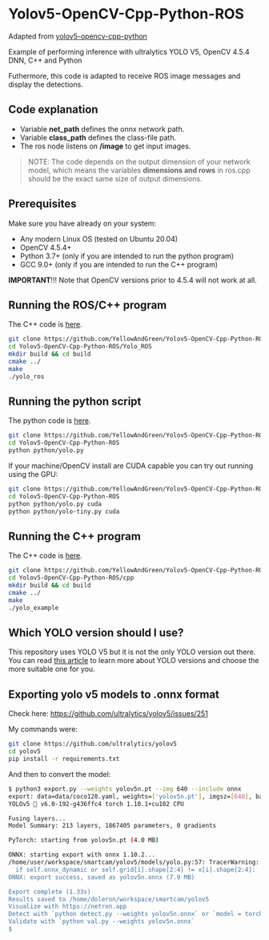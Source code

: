 # Yolov5-OpenCV-Cpp-Python-ROS

Adapted from [yolov5-opencv-cpp-python](https://github.com/doleron/yolov5-opencv-cpp-python)

Example of performing inference with ultralytics YOLO V5, OpenCV 4.5.4 DNN, C++ and Python

Futhermore, this code is adapted to receive ROS image messages and display the detections.

## Code explanation

+ Variable **net_path** defines the onnx network path. 
+ Variable **class_path** defines the class-file path.
+ The ros node listens on **/image** to get input images.
> NOTE: The code depends on the output dimension of your network model, which means the variables **dimensions and rows** in ros.cpp should be the exact same size of output dimensions.


## Prerequisites

Make sure you have already on your system:

- Any modern Linux OS (tested on Ubuntu 20.04)
- OpenCV 4.5.4+
- Python 3.7+ (only if you are intended to run the python program)
- GCC 9.0+ (only if you are intended to run the C++ program)

**IMPORTANT**!!! Note that OpenCV versions prior to 4.5.4 will not work at all.

## Running the ROS/C++ program

The C++ code is [here](cpp/yolo.cpp).

```bash
git clone https://github.com/YellowAndGreen/Yolov5-OpenCV-Cpp-Python-ROS.git
cd Yolov5-OpenCV-Cpp-Python-ROS/Yolo_ROS
mkdir build && cd build
cmake ../
make
./yolo_ros
```


## Running the python script

The python code is [here](python/yolo.py).

```bash
git clone https://github.com/YellowAndGreen/Yolov5-OpenCV-Cpp-Python-ROS.git
cd Yolov5-OpenCV-Cpp-Python-ROS
python python/yolo.py 
```

If your machine/OpenCV install are CUDA capable you can try out running using the GPU:

```bash
git clone https://github.com/YellowAndGreen/Yolov5-OpenCV-Cpp-Python-ROS.git
cd Yolov5-OpenCV-Cpp-Python-ROS
python python/yolo.py cuda
python python/yolo-tiny.py cuda
```

## Running the C++ program

The C++ code is [here](cpp/yolo.cpp).

```bash
git clone https://github.com/YellowAndGreen/Yolov5-OpenCV-Cpp-Python-ROS.git
cd Yolov5-OpenCV-Cpp-Python-ROS/cpp
mkdir build && cd build
cmake ../
make
./yolo_example
```



## Which YOLO version should I use?

This repository uses YOLO V5 but it is not the only YOLO version out there. You can read [this article](https://towardsdatascience.com/yolo-v4-or-yolo-v5-or-pp-yolo-dad8e40f7109) to learn more about YOLO versions and choose the more suitable one for you.

## Exporting yolo v5 models to .onnx format

Check here: https://github.com/ultralytics/yolov5/issues/251

My commands were:

```bash
git clone https://github.com/ultralytics/yolov5
cd yolov5
pip install -r requirements.txt
```
And then to convert the model:

```bash
$ python3 export.py --weights yolov5n.pt --img 640 --include onnx
export: data=data/coco128.yaml, weights=['yolov5n.pt'], imgsz=[640], batch_size=1, device=cpu, half=False, inplace=False, train=False, optimize=False, int8=False, dynamic=False, simplify=False, opset=12, verbose=False, workspace=4, nms=False, agnostic_nms=False, topk_per_class=100, topk_all=100, iou_thres=0.45, conf_thres=0.25, include=['onnx']
YOLOv5 🚀 v6.0-192-g436ffc4 torch 1.10.1+cu102 CPU

Fusing layers... 
Model Summary: 213 layers, 1867405 parameters, 0 gradients

PyTorch: starting from yolov5n.pt (4.0 MB)

ONNX: starting export with onnx 1.10.2...
/home/user/workspace/smartcam/yolov5/models/yolo.py:57: TracerWarning: Converting a tensor to a Python boolean might cause the trace to be incorrect. We can't record the data flow of Python values, so this value will be treated as a constant in the future. This means that the trace might not generalize to other inputs!
  if self.onnx_dynamic or self.grid[i].shape[2:4] != x[i].shape[2:4]:
ONNX: export success, saved as yolov5n.onnx (7.9 MB)

Export complete (1.33s)
Results saved to /home/doleron/workspace/smartcam/yolov5
Visualize with https://netron.app
Detect with `python detect.py --weights yolov5n.onnx` or `model = torch.hub.load('ultralytics/yolov5', 'custom', 'yolov5n.onnx')
Validate with `python val.py --weights yolov5n.onnx`
$ 
```
